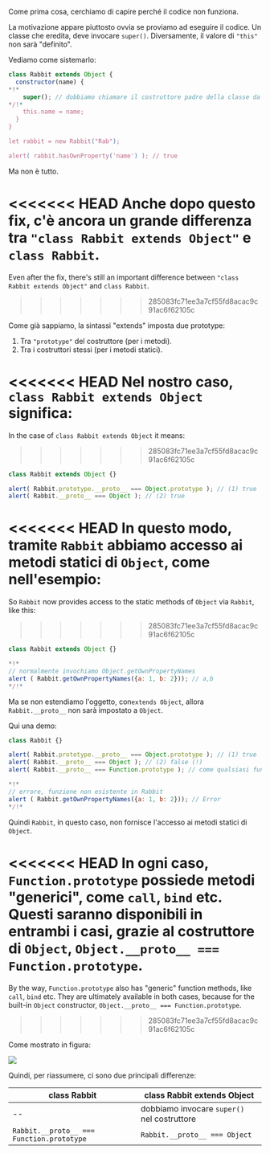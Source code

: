 Come prima cosa, cerchiamo di capire perché il codice non funziona.

La motivazione appare piuttosto ovvia se proviamo ad eseguire il codice. Un classe che eredita, deve invocare `super()`. Diversamente, il valore di `"this"` non sarà "definito".

Vediamo come sistemarlo:

```js run
class Rabbit extends Object {
  constructor(name) {
*!*
    super(); // dobbiamo chiamare il costruttore padre della classe da cui stiamo ereditando
*/!*
    this.name = name;
  }
}

let rabbit = new Rabbit("Rab");

alert( rabbit.hasOwnProperty('name') ); // true
```

Ma non è tutto.

<<<<<<< HEAD
Anche dopo questo fix, c'è ancora un grande differenza tra `"class Rabbit extends Object"` e `class Rabbit`.
=======
Even after the fix, there's still an important difference between `"class Rabbit extends Object"` and `class Rabbit`.
>>>>>>> 285083fc71ee3a7cf55fd8acac9c91ac6f62105c

Come già sappiamo, la sintassi "extends" imposta due prototype:

1. Tra `"prototype"` del costruttore (per i metodi).
2. Tra i costruttori stessi (per i metodi statici).

<<<<<<< HEAD
Nel nostro caso, `class Rabbit extends Object` significa:
=======
In the case of `class Rabbit extends Object` it means:
>>>>>>> 285083fc71ee3a7cf55fd8acac9c91ac6f62105c

```js run
class Rabbit extends Object {}

alert( Rabbit.prototype.__proto__ === Object.prototype ); // (1) true
alert( Rabbit.__proto__ === Object ); // (2) true
```

<<<<<<< HEAD
In questo modo, tramite `Rabbit` abbiamo accesso ai metodi statici di `Object`, come nell'esempio:
=======
So `Rabbit` now provides access to the static methods of `Object` via `Rabbit`, like this:
>>>>>>> 285083fc71ee3a7cf55fd8acac9c91ac6f62105c

```js run
class Rabbit extends Object {}

*!*
// normalmente invochiamo Object.getOwnPropertyNames
alert ( Rabbit.getOwnPropertyNames({a: 1, b: 2})); // a,b
*/!*
```

Ma se non estendiamo l'oggetto, con`extends Object`, allora `Rabbit.__proto__` non sarà impostato a `Object`.

Qui una demo:

```js run
class Rabbit {}

alert( Rabbit.prototype.__proto__ === Object.prototype ); // (1) true
alert( Rabbit.__proto__ === Object ); // (2) false (!)
alert( Rabbit.__proto__ === Function.prototype ); // come qualsiasi funzione di default

*!*
// errore, funzione non esistente in Rabbit
alert ( Rabbit.getOwnPropertyNames({a: 1, b: 2})); // Error
*/!*
```

Quindi `Rabbit`, in questo caso, non fornisce l'accesso ai metodi statici di `Object`.

<<<<<<< HEAD
In ogni caso, `Function.prototype` possiede metodi "generici", come `call`, `bind` etc. Questi saranno disponibili in entrambi i casi, grazie al costruttore di `Object`, `Object.__proto__ === Function.prototype`.
=======
By the way, `Function.prototype` also has "generic" function methods, like `call`, `bind` etc. They are ultimately available in both cases, because for the built-in `Object` constructor, `Object.__proto__ === Function.prototype`.
>>>>>>> 285083fc71ee3a7cf55fd8acac9c91ac6f62105c

Come mostrato in figura:

![](rabbit-extends-object.svg)

Quindi, per riassumere, ci sono due principali differenze:

| class Rabbit | class Rabbit extends Object  |
|--------------|------------------------------|
| --             | dobbiamo invocare `super()` nel costruttore |
| `Rabbit.__proto__ === Function.prototype` | `Rabbit.__proto__ === Object` |
